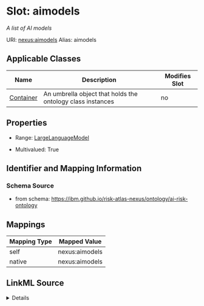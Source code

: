 

# Slot: aimodels


_A list of AI models_





URI: [nexus:aimodels](https://ibm.github.io/risk-atlas-nexus/ontology/aimodels)
Alias: aimodels

<!-- no inheritance hierarchy -->





## Applicable Classes

| Name | Description | Modifies Slot |
| --- | --- | --- |
| [Container](Container.md) | An umbrella object that holds the ontology class instances |  no  |







## Properties

* Range: [LargeLanguageModel](LargeLanguageModel.md)

* Multivalued: True





## Identifier and Mapping Information







### Schema Source


* from schema: https://ibm.github.io/risk-atlas-nexus/ontology/ai-risk-ontology




## Mappings

| Mapping Type | Mapped Value |
| ---  | ---  |
| self | nexus:aimodels |
| native | nexus:aimodels |




## LinkML Source

<details>
```yaml
name: aimodels
description: A list of AI models
from_schema: https://ibm.github.io/risk-atlas-nexus/ontology/ai-risk-ontology
rank: 1000
alias: aimodels
owner: Container
domain_of:
- Container
range: LargeLanguageModel
multivalued: true
inlined: true
inlined_as_list: true

```
</details>
